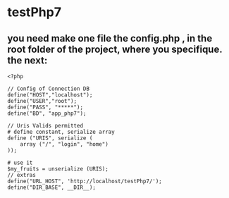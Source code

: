 # testPhp7
you need make one file the config.php , in the root folder of the project,
where you specifique.
the next:
  -
    <?php 

    // Config of Connection DB
    define("HOST","localhost");
    define("USER","root");
    define("PASS", "*****");
    define("BD", "app_php7");

    // Uris Valids permitted
    # define constant, serialize array
    define ("URIS", serialize (
        array ("/", "login", "home")
    ));

    # use it
    $my_fruits = unserialize (URIS);
    // extras
    define("URL_HOST", 'http://localhost/testPhp7/');
    define("DIR_BASE", __DIR__);

